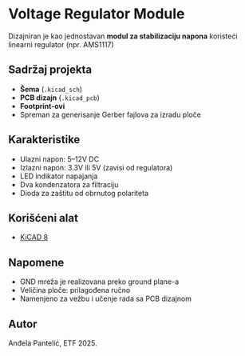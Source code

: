 # Voltage Regulator Module

Dizajniran je kao jednostavan **modul za stabilizaciju napona** koristeći linearni regulator (npr. AMS1117)

## Sadržaj projekta

- **Šema** (`.kicad_sch`)
- **PCB dizajn** (`.kicad_pcb`)
- **Footprint-ovi**
- Spreman za generisanje Gerber fajlova za izradu ploče

## Karakteristike

- Ulazni napon: 5–12V DC
- Izlazni napon: 3.3V ili 5V (zavisi od regulatora)
- LED indikator napajanja
- Dva kondenzatora za filtraciju
- Dioda za zaštitu od obrnutog polariteta

## Korišćeni alat

- [KiCAD 8](https://www.kicad.org/)

## Napomene

- GND mreža je realizovana preko ground plane-a
- Veličina ploče: prilagođena ručno
- Namenjeno za vežbu i učenje rada sa PCB dizajnom

## Autor

Anđela Pantelić, ETF
2025.
